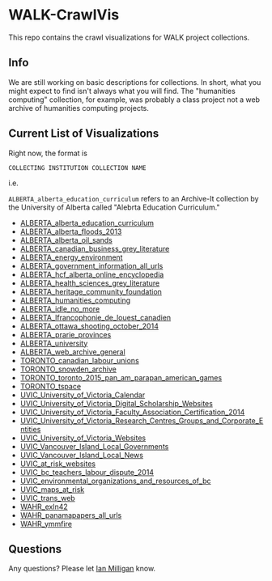 # WALK-CrawlVis

This repo contains the crawl visualizations for WALK project collections.

## Info

We are still working on basic descriptions for collections. In short, what you might expect to find isn't always what you will find. The "humanities computing" collection, for example, was probably a class project not a web archive of humanities computing projects.

## Current List of Visualizations

Right now, the format is

`COLLECTING INSTITUTION COLLECTION NAME`

i.e.

`ALBERTA_alberta_education_curriculum` refers to an Archive-It collection by the University of Alberta called "Alebrta Education Curriculum."

- [ALBERTA_alberta_education_curriculum](https://ianmilligan1.github.io/WALK-CrawlVis/crawl-sites/ALBERTA_alberta_education_curriculum-all.html) 
- [ALBERTA_alberta_floods_2013](https://ianmilligan1.github.io/WALK-CrawlVis/crawl-sites/ALBERTA_alberta_floods_2013-all.html) 
- [ALBERTA_alberta_oil_sands](https://ianmilligan1.github.io/WALK-CrawlVis/crawl-sites/ALBERTA_alberta_oil_sands-all.html) 
- [ALBERTA_canadian_business_grey_literature](https://ianmilligan1.github.io/WALK-CrawlVis/crawl-sites/ALBERTA_canadian_business_grey_literature-all.html) 
- [ALBERTA_energy_environment](https://ianmilligan1.github.io/WALK-CrawlVis/crawl-sites/ALBERTA_energy_environment-all.html) 
- [ALBERTA_government_information_all_urls](https://ianmilligan1.github.io/WALK-CrawlVis/crawl-sites/ALBERTA_government_information_all_urls.html) 
- [ALBERTA_hcf_alberta_online_encyclopedia](https://ianmilligan1.github.io/WALK-CrawlVis/crawl-sites/ALBERTA_hcf_alberta_online_encyclopedia-all.html) 
- [ALBERTA_health_sciences_grey_literature](https://ianmilligan1.github.io/WALK-CrawlVis/crawl-sites/ALBERTA_health_sciences_grey_literature-all.html) 
- [ALBERTA_heritage_community_foundation](https://ianmilligan1.github.io/WALK-CrawlVis/crawl-sites/ALBERTA_heritage_community_foundation-all.html) 
- [ALBERTA_humanities_computing](https://ianmilligan1.github.io/WALK-CrawlVis/crawl-sites/ALBERTA_humanities_computing-all.html) 
- [ALBERTA_idle_no_more](https://ianmilligan1.github.io/WALK-CrawlVis/crawl-sites/ALBERTA_idle_no_more-all-urls.html) 
- [ALBERTA_lfrancophonie_de_louest_canadien](https://ianmilligan1.github.io/WALK-CrawlVis/crawl-sites/ALBERTA_lfrancophonie_de_louest_canadien-all.html) 
- [ALBERTA_ottawa_shooting_october_2014](https://ianmilligan1.github.io/WALK-CrawlVis/crawl-sites/ALBERTA_ottawa_shooting_october_2014-all.html) 
- [ALBERTA_prarie_provinces](https://ianmilligan1.github.io/WALK-CrawlVis/crawl-sites/ALBERTA_prarie_provinces-all.html) 
- [ALBERTA_university](https://ianmilligan1.github.io/WALK-CrawlVis/crawl-sites/ALBERTA_university-of-alberta-all-urls.html) 
- [ALBERTA_web_archive_general](https://ianmilligan1.github.io/WALK-CrawlVis/crawl-sites/ALBERTA_web_archive_general-all.html) 
- [TORONTO_canadian_labour_unions](https://ianmilligan1.github.io/WALK-CrawlVis/crawl-sites/TORONTO_canadian_labour_unions-urls.html) 
- [TORONTO_snowden_archive](https://ianmilligan1.github.io/WALK-CrawlVis/crawl-sites/TORONTO_snowden_archive-urls.html) 
- [TORONTO_toronto_2015_pan_am_parapan_american_games](https://ianmilligan1.github.io/WALK-CrawlVis/crawl-sites/TORONTO_toronto_2015_pan_am_parapan_american_games-urls.html) 
- [TORONTO_tspace](https://ianmilligan1.github.io/WALK-CrawlVis/crawl-sites/TORONTO_tspace-urls.html) 
- [UVIC_University_of_Victoria_Calendar](https://ianmilligan1.github.io/WALK-CrawlVis/crawl-sites/UVIC_University_of_Victoria_Calendar-urls.html) 
- [UVIC_University_of_Victoria_Digital_Scholarship_Websites](https://ianmilligan1.github.io/WALK-CrawlVis/crawl-sites/UVIC_University_of_Victoria_Digital_Scholarship_Websites-urls.html) 
- [UVIC_University_of_Victoria_Faculty_Association_Certification_2014](https://ianmilligan1.github.io/WALK-CrawlVis/crawl-sites/UVIC_University_of_Victoria_Faculty_Association_Certification_2014-urls.html) 
- [UVIC_University_of_Victoria_Research_Centres_Groups_and_Corporate_Entities](https://ianmilligan1.github.io/WALK-CrawlVis/crawl-sites/UVIC_University_of_Victoria_Research_Centres_Groups_and_Corporate_Entities-urls.html) 
- [UVIC_University_of_Victoria_Websites](https://ianmilligan1.github.io/WALK-CrawlVis/crawl-sites/UVIC_University_of_Victoria_Websites-urls.html) 
- [UVIC_Vancouver_Island_Local_Governments](https://ianmilligan1.github.io/WALK-CrawlVis/crawl-sites/UVIC_Vancouver_Island_Local_Governments-urls.html) 
- [UVIC_Vancouver_Island_Local_News](https://ianmilligan1.github.io/WALK-CrawlVis/crawl-sites/UVIC_Vancouver_Island_Local_News-urls.html) 
- [UVIC_at_risk_websites](https://ianmilligan1.github.io/WALK-CrawlVis/crawl-sites/UVIC_at_risk_websites-urls.html) 
- [UVIC_bc_teachers_labour_dispute_2014](https://ianmilligan1.github.io/WALK-CrawlVis/crawl-sites/UVIC_bc_teachers_labour_dispute_2014-urls.html) 
- [UVIC_environmental_organizations_and_resources_of_bc](https://ianmilligan1.github.io/WALK-CrawlVis/crawl-sites/UVIC_environmental_organizations_and_resources_of_bc-urls.html) 
- [UVIC_maps_at_risk](https://ianmilligan1.github.io/WALK-CrawlVis/crawl-sites/UVIC_maps_at_risk-urls.html) 
- [UVIC_trans_web](https://ianmilligan1.github.io/WALK-CrawlVis/crawl-sites/UVIC_trans_web-urls.html) 
- [WAHR_exln42](https://ianmilligan1.github.io/WALK-CrawlVis/crawl-sites/WAHR_exln42-all.html) 
- [WAHR_panamapapers_all_urls](https://ianmilligan1.github.io/WALK-CrawlVis/crawl-sites/WAHR_panamapapers_all_urls.html) 
- [WAHR_ymmfire](https://ianmilligan1.github.io/WALK-CrawlVis/crawl-sites/WAHR_ymmfire-urls.html) 

## Questions

Any questions? Please let [Ian Milligan](mailto:i2millig@uwaterloo.ca) know.